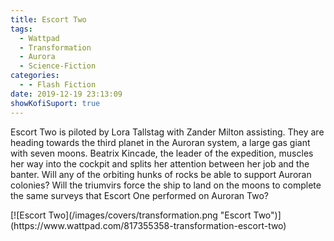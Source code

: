 ```yaml
---
title: Escort Two
tags:
  - Wattpad
  - Transformation
  - Aurora
  - Science-Fiction
categories:
  - - Flash Fiction
date: 2019-12-19 23:13:09
showKofiSuport: true
---
```


Escort Two is piloted by Lora Tallstag with Zander Milton assisting. They are heading towards the third planet in the Auroran system, a large gas giant with seven moons. Beatrix Kincade, the leader of the expedition, muscles her way into the cockpit and splits her attention between her job and the banter.<!-- more --> Will any of the orbiting hunks of rocks be able to support Auroran colonies? Will the triumvirs force the ship to land on the moons to complete the same surveys that Escort One performed on Auroran Two?

<div class="center">[![Escort Two](/images/covers/transformation.png "Escort Two")](https://www.wattpad.com/817355358-transformation-escort-two)</div>